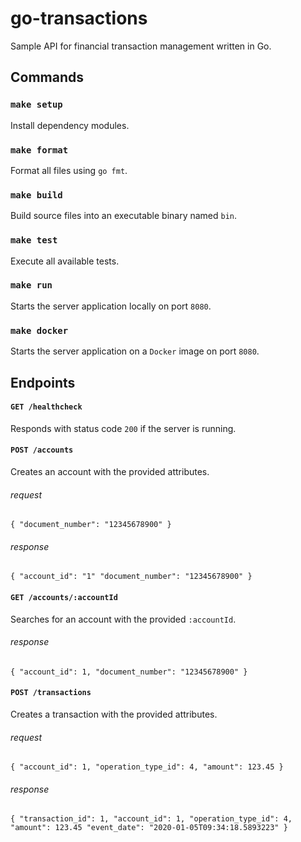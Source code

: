 # go-transactions
Sample API for financial transaction management written in Go.

## Commands

### `make setup`
Install dependency modules.

### `make format`
Format all files using `go fmt`.

### `make build`
Build source files into an executable binary named `bin`.

### `make test`                    
Execute all available tests.

### `make run`
Starts the server application locally on port `8080`.

### `make docker`
Starts the server application on a `Docker` image on port `8080`.

## Endpoints

#### `GET /healthcheck` 
Responds with status code `200` if the server is running.

#### `POST /accounts` 
Creates an account with the provided attributes.
###### request 
`{
    "document_number": "12345678900"
}`
###### response 
`{
    "account_id": "1"
    "document_number": "12345678900"
}`

#### `GET /accounts/:accountId` 
Searches for an account with the provided `:accountId`.
###### response 
`{
    "account_id": 1,
    "document_number": "12345678900"
}`

#### `POST /transactions` 
Creates a transaction with the provided attributes.
###### request
`{
    "account_id": 1,
    "operation_type_id": 4,
    "amount": 123.45
}`
###### response
`{
    "transaction_id": 1,
    "account_id": 1,
    "operation_type_id": 4,
    "amount": 123.45
    "event_date": "2020-01-05T09:34:18.5893223"
}`
